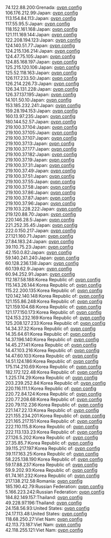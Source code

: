 74.122.88.200:Grenada: [ovpn config](vpn/74_122_88_200.ovpn)  
106.176.212.99:Japan: [ovpn config](vpn/106_176_212_99.ovpn)  
113.154.84.113:Japan: [ovpn config](vpn/113_154_84_113.ovpn)  
117.55.95.5:Japan: [ovpn config](vpn/117_55_95_5.ovpn)  
118.152.161.168:Japan: [ovpn config](vpn/118_152_161_168.ovpn)  
121.111.169.144:Japan: [ovpn config](vpn/121_111_169_144.ovpn)  
122.208.194.123:Japan: [ovpn config](vpn/122_208_194_123.ovpn)  
124.140.51.77:Japan: [ovpn config](vpn/124_140_51_77.ovpn)  
124.215.136.214:Japan: [ovpn config](vpn/124_215_136_214.ovpn)  
124.47.75.105:Japan: [ovpn config](vpn/124_47_75_105.ovpn)  
124.85.168.197:Japan: [ovpn config](vpn/124_85_168_197.ovpn)  
125.215.120.106:Japan: [ovpn config](vpn/125_215_120_106.ovpn)  
125.52.118.163:Japan: [ovpn config](vpn/125_52_118_163.ovpn)  
126.117.233.50:Japan: [ovpn config](vpn/126_117_233_50.ovpn)  
126.214.226.73:Japan: [ovpn config](vpn/126_214_226_73.ovpn)  
126.34.131.228:Japan: [ovpn config](vpn/126_34_131_228.ovpn)  
126.37.137.195:Japan: [ovpn config](vpn/126_37_137_195.ovpn)  
14.101.50.10:Japan: [ovpn config](vpn/14_101_50_10.ovpn)  
153.185.232.241:Japan: [ovpn config](vpn/153_185_232_241.ovpn)  
159.28.194.153:Japan: [ovpn config](vpn/159_28_194_153.ovpn)  
160.13.97.235:Japan: [ovpn config](vpn/160_13_97_235.ovpn)  
180.144.52.57:Japan: [ovpn config](vpn/180_144_52_57.ovpn)  
219.100.37.104:Japan: [ovpn config](vpn/219_100_37_104.ovpn)  
219.100.37.105:Japan: [ovpn config](vpn/219_100_37_105.ovpn)  
219.100.37.107:Japan: [ovpn config](vpn/219_100_37_107.ovpn)  
219.100.37.13:Japan: [ovpn config](vpn/219_100_37_13.ovpn)  
219.100.37.177:Japan: [ovpn config](vpn/219_100_37_177.ovpn)  
219.100.37.182:Japan: [ovpn config](vpn/219_100_37_182.ovpn)  
219.100.37.19:Japan: [ovpn config](vpn/219_100_37_19.ovpn)  
219.100.37.31:Japan: [ovpn config](vpn/219_100_37_31.ovpn)  
219.100.37.49:Japan: [ovpn config](vpn/219_100_37_49.ovpn)  
219.100.37.51:Japan: [ovpn config](vpn/219_100_37_51.ovpn)  
219.100.37.55:Japan: [ovpn config](vpn/219_100_37_55.ovpn)  
219.100.37.58:Japan: [ovpn config](vpn/219_100_37_58.ovpn)  
219.100.37.86:Japan: [ovpn config](vpn/219_100_37_86.ovpn)  
219.100.37.87:Japan: [ovpn config](vpn/219_100_37_87.ovpn)  
219.100.37.96:Japan: [ovpn config](vpn/219_100_37_96.ovpn)  
219.103.228.222:Japan: [ovpn config](vpn/219_103_228_222.ovpn)  
219.120.88.70:Japan: [ovpn config](vpn/219_120_88_70.ovpn)  
220.146.28.5:Japan: [ovpn config](vpn/220_146_28_5.ovpn)  
221.252.35.45:Japan: [ovpn config](vpn/221_252_35_45.ovpn)  
222.0.150.217:Japan: [ovpn config](vpn/222_0_150_217.ovpn)  
27.121.160.71:Japan: [ovpn config](vpn/27_121_160_71.ovpn)  
27.84.183.24:Japan: [ovpn config](vpn/27_84_183_24.ovpn)  
39.110.75.23:Japan: [ovpn config](vpn/39_110_75_23.ovpn)  
42.150.0.82:Japan: [ovpn config](vpn/42_150_0_82.ovpn)  
59.140.241.240:Japan: [ovpn config](vpn/59_140_241_240.ovpn)  
60.128.236.138:Japan: [ovpn config](vpn/60_128_236_138.ovpn)  
60.139.62.9:Japan: [ovpn config](vpn/60_139_62_9.ovpn)  
60.94.252.91:Japan: [ovpn config](vpn/60_94_252_91.ovpn)  
112.187.58.188:Korea Republic of: [ovpn config](vpn/112_187_58_188.ovpn)  
115.143.26.144:Korea Republic of: [ovpn config](vpn/115_143_26_144.ovpn)  
115.22.200.135:Korea Republic of: [ovpn config](vpn/115_22_200_135.ovpn)  
120.142.140.148:Korea Republic of: [ovpn config](vpn/120_142_140_148.ovpn)  
121.155.86.248:Korea Republic of: [ovpn config](vpn/121_155_86_248.ovpn)  
121.159.104.68:Korea Republic of: [ovpn config](vpn/121_159_104_68.ovpn)  
121.177.150.173:Korea Republic of: [ovpn config](vpn/121_177_150_173.ovpn)  
124.153.232.169:Korea Republic of: [ovpn config](vpn/124_153_232_169.ovpn)  
125.208.127.233:Korea Republic of: [ovpn config](vpn/125_208_127_233.ovpn)  
14.34.37.32:Korea Republic of: [ovpn config](vpn/14_34_37_32.ovpn)  
14.35.64.61:Korea Republic of: [ovpn config](vpn/14_35_64_61.ovpn)  
14.37.196.140:Korea Republic of: [ovpn config](vpn/14_37_196_140.ovpn)  
14.45.27.141:Korea Republic of: [ovpn config](vpn/14_45_27_141.ovpn)  
14.47.103.216:Korea Republic of: [ovpn config](vpn/14_47_103_216.ovpn)  
14.47.60.103:Korea Republic of: [ovpn config](vpn/14_47_60_103.ovpn)  
14.51.124.186:Korea Republic of: [ovpn config](vpn/14_51_124_186.ovpn)  
175.114.210.69:Korea Republic of: [ovpn config](vpn/175_114_210_69.ovpn)  
182.172.122.48:Korea Republic of: [ovpn config](vpn/182_172_122_48.ovpn)  
1.225.174.29:Korea Republic of: [ovpn config](vpn/1_225_174_29.ovpn)  
203.239.252.84:Korea Republic of: [ovpn config](vpn/203_239_252_84.ovpn)  
220.116.111.1:Korea Republic of: [ovpn config](vpn/220_116_111_1.ovpn)  
220.72.84.124:Korea Republic of: [ovpn config](vpn/220_72_84_124.ovpn)  
220.77.208.68:Korea Republic of: [ovpn config](vpn/220_77_208_68.ovpn)  
220.79.112.236:Korea Republic of: [ovpn config](vpn/220_79_112_236.ovpn)  
221.147.22.13:Korea Republic of: [ovpn config](vpn/221_147_22_13.ovpn)  
221.155.234.201:Korea Republic of: [ovpn config](vpn/221_155_234_201.ovpn)  
221.165.217.151:Korea Republic of: [ovpn config](vpn/221_165_217_151.ovpn)  
222.110.115.8:Korea Republic of: [ovpn config](vpn/222_110_115_8.ovpn)  
222.113.133.23:Korea Republic of: [ovpn config](vpn/222_113_133_23.ovpn)  
27.126.5.202:Korea Republic of: [ovpn config](vpn/27_126_5_202.ovpn)  
27.35.85.7:Korea Republic of: [ovpn config](vpn/27_35_85_7.ovpn)  
39.115.217.197:Korea Republic of: [ovpn config](vpn/39_115_217_197.ovpn)  
39.117.163.25:Korea Republic of: [ovpn config](vpn/39_117_163_25.ovpn)  
58.225.138.190:Korea Republic of: [ovpn config](vpn/58_225_138_190.ovpn)  
59.17.88.237:Korea Republic of: [ovpn config](vpn/59_17_88_237.ovpn)  
59.9.202.93:Korea Republic of: [ovpn config](vpn/59_9_202_93.ovpn)  
61.74.161.232:Korea Republic of: [ovpn config](vpn/61_74_161_232.ovpn)  
217.138.212.58:Romania: [ovpn config](vpn/217_138_212_58.ovpn)  
185.190.42.79:Russian Federation: [ovpn config](vpn/185_190_42_79.ovpn)  
5.166.223.242:Russian Federation: [ovpn config](vpn/5_166_223_242.ovpn)  
184.82.149.157:Thailand: [ovpn config](vpn/184_82_149_157.ovpn)  
49.228.97.196:Thailand: [ovpn config](vpn/49_228_97_196.ovpn)  
24.158.56.93:United States: [ovpn config](vpn/24_158_56_93.ovpn)  
24.17.113.48:United States: [ovpn config](vpn/24_17_113_48.ovpn)  
118.68.250.27:Viet Nam: [ovpn config](vpn/118_68_250_27.ovpn)  
42.113.73.187:Viet Nam: [ovpn config](vpn/42_113_73_187.ovpn)  
42.118.255.121:Viet Nam: [ovpn config](vpn/42_118_255_121.ovpn)  
